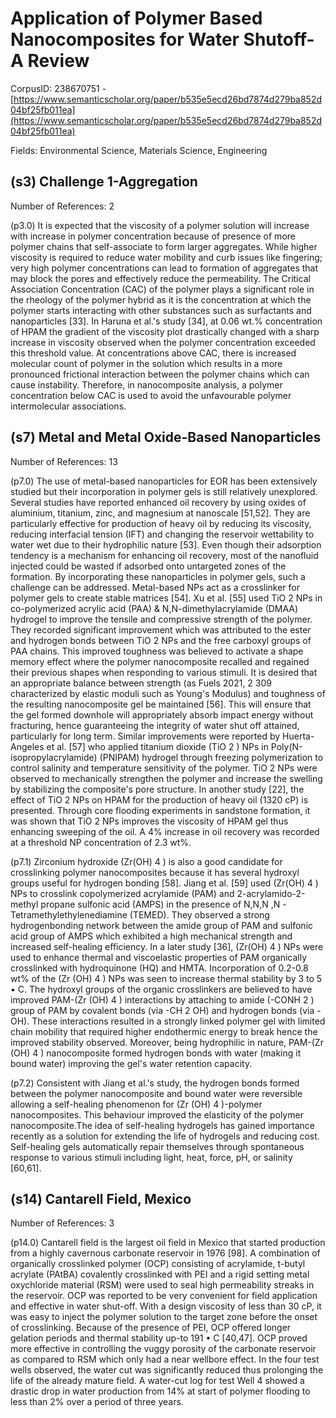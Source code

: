 # Application of Polymer Based Nanocomposites for Water Shutoff-A Review

CorpusID: 238670751 - [https://www.semanticscholar.org/paper/b535e5ecd26bd7874d279ba852d04bf25fb011ea](https://www.semanticscholar.org/paper/b535e5ecd26bd7874d279ba852d04bf25fb011ea)

Fields: Environmental Science, Materials Science, Engineering

## (s3) Challenge 1-Aggregation
Number of References: 2

(p3.0) It is expected that the viscosity of a polymer solution will increase with increase in polymer concentration because of presence of more polymer chains that self-associate to form larger aggregates. While higher viscosity is required to reduce water mobility and curb issues like fingering; very high polymer concentrations can lead to formation of aggregates that may block the pores and effectively reduce the permeability. The Critical Association Concentration (CAC) of the polymer plays a significant role in the rheology of the polymer hybrid as it is the concentration at which the polymer starts interacting with other substances such as surfactants and nanoparticles [33]. In Haruna et al.'s study [34], at 0.06 wt.% concentration of HPAM the gradient of the viscosity plot drastically changed with a sharp increase in viscosity observed when the polymer concentration exceeded this threshold value. At concentrations above CAC, there is increased molecular count of polymer in the solution which results in a more pronounced frictional interaction between the polymer chains which can cause instability. Therefore, in nanocomposite analysis, a polymer concentration below CAC is used to avoid the unfavourable polymer intermolecular associations.
## (s7) Metal and Metal Oxide-Based Nanoparticles
Number of References: 13

(p7.0) The use of metal-based nanoparticles for EOR has been extensively studied but their incorporation in polymer gels is still relatively unexplored. Several studies have reported enhanced oil recovery by using oxides of aluminium, titanium, zinc, and magnesium at nanoscale [51,52]. They are particularly effective for production of heavy oil by reducing its viscosity, reducing interfacial tension (IFT) and changing the reservoir wettability to water wet due to their hydrophilic nature [53]. Even though their adsorption tendency is a mechanism for enhancing oil recovery, most of the nanofluid injected could be wasted if adsorbed onto untargeted zones of the formation. By incorporating these nanoparticles in polymer gels, such a challenge can be addressed. Metal-based NPs act as a crosslinker for polymer gels to create stable matrices [54]. Xu et al. [55] used TiO 2 NPs in co-polymerized acrylic acid (PAA) & N,N-dimethylacrylamide (DMAA) hydrogel to improve the tensile and compressive strength of the polymer. They recorded significant improvement which was attributed to the ester and hydrogen bonds between TiO 2 NPs and the free carboxyl groups of PAA chains. This improved toughness was believed to activate a shape memory effect where the polymer nanocomposite recalled and regained their previous shapes when responding to various stimuli. It is desired that an appropriate balance between strength (as Fuels 2021, 2 309 characterized by elastic moduli such as Young's Modulus) and toughness of the resulting nanocomposite gel be maintained [56]. This will ensure that the gel formed downhole will appropriately absorb impact energy without fracturing, hence guaranteeing the integrity of water shut off attained, particularly for long term. Similar improvements were reported by Huerta-Angeles et al. [57] who applied titanium dioxide (TiO 2 ) NPs in Poly(N-isopropylacrylamide) (PNIPAM) hydrogel through freezing polymerization to control salinity and temperature sensitivity of the polymer. TiO 2 NPs were observed to mechanically strengthen the polymer and increase the swelling by stabilizing the composite's pore structure. In another study [22], the effect of TiO 2 NPs on HPAM for the production of heavy oil (1320 cP) is presented. Through core flooding experiments in sandstone formation, it was shown that TiO 2 NPs improves the viscosity of HPAM gel thus enhancing sweeping of the oil. A 4% increase in oil recovery was recorded at a threshold NP concentration of 2.3 wt%.

(p7.1) Zirconium hydroxide (Zr(OH) 4 ) is also a good candidate for crosslinking polymer nanocomposites because it has several hydroxyl groups useful for hydrogen bonding [58]. Jiang et al. [59] used (Zr(OH) 4 ) NPs to crosslink copolymerized acrylamide (PAM) and 2-acrylamido-2-methyl propane sulfonic acid (AMPS) in the presence of N,N,N ,N -Tetramethylethylenediamine (TEMED). They observed a strong hydrogenbonding network between the amide group of PAM and sulfonic acid group of AMPS which exhibited a high mechanical strength and increased self-healing efficiency. In a later study [36], (Zr(OH) 4 ) NPs were used to enhance thermal and viscoelastic properties of PAM organically crosslinked with hydroquinone (HQ) and HMTA. Incorporation of 0.2-0.8 wt% of the (Zr (OH) 4 ) NPs was seen to increase thermal stability by 3 to 5 • C. The hydroxyl groups of the organic crosslinkers are believed to have improved PAM-(Zr (OH) 4 ) interactions by attaching to amide (-CONH 2 ) group of PAM by covalent bonds (via -CH 2 OH) and hydrogen bonds (via -OH). These interactions resulted in a strongly linked polymer gel with limited chain mobility that required higher endothermic energy to break hence the improved stability observed. Moreover, being hydrophilic in nature, PAM-(Zr (OH) 4 ) nanocomposite formed hydrogen bonds with water (making it bound water) improving the gel's water retention capacity.

(p7.2) Consistent with Jiang et al.'s study, the hydrogen bonds formed between the polymer nanocomposite and bound water were reversible allowing a self-healing phenomenon for (Zr (OH) 4 )-polymer nanocomposites. This behaviour improved the elasticity of the polymer nanocomposite.The idea of self-healing hydrogels has gained importance recently as a solution for extending the life of hydrogels and reducing cost. Self-healing gels automatically repair themselves through spontaneous response to various stimuli including light, heat, force, pH, or salinity [60,61].
## (s14) Cantarell Field, Mexico
Number of References: 3

(p14.0) Cantarell field is the largest oil field in Mexico that started production from a highly cavernous carbonate reservoir in 1976 [98]. A combination of organically crosslinked polymer (OCP) consisting of acrylamide, t-butyl acrylate (PAtBA) covalently crosslinked with PEI and a rigid setting metal oxychloride material (RSM) were used to seal high permeability streaks in the reservoir. OCP was reported to be very convenient for field application and effective in water shut-off. With a design viscosity of less than 30 cP, it was easy to inject the polymer solution to the target zone before the onset of crosslinking. Because of the presence of PEI, OCP offered longer gelation periods and thermal stability up-to 191 • C [40,47]. OCP proved more effective in controlling the vuggy porosity of the carbonate reservoir as compared to RSM which only had a near wellbore effect. In the four test wells observed, the water cut was significantly reduced thus prolonging the life of the already mature field. A water-cut log for test Well 4 showed a drastic drop in water production from 14% at start of polymer flooding to less than 2% over a period of three years.
